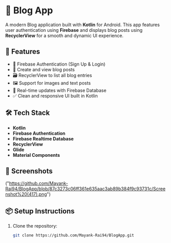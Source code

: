 # 📓 Blog App

A modern Blog application built with **Kotlin** for Android. This app features user authentication using **Firebase** and displays blog posts using **RecyclerView** for a smooth and dynamic UI experience.

## 🚀 Features

- 🔐 Firebase Authentication (Sign Up & Login)
- 📝 Create and view blog posts
- 🗃️ RecyclerView to list all blog entries
- 🖼️ Support for images and text posts
- 🔄 Real-time updates with Firebase Database
- ✅ Clean and responsive UI built in Kotlin

## 🛠 Tech Stack

- **Kotlin**
- **Firebase Authentication**
- **Firebase Realtime Database** 
- **RecyclerView**
- **Glide** 
- **Material Components**

## 📸 Screenshots

("https://github.com/Mayank-Rai94/BlogApp/blob/87c3273c06ff361e635aac3ab89b384f9c93731c/Screenshot%20(417).png")

## 📦 Setup Instructions

1. Clone the repository:
   ```bash
   git clone https://github.com/Mayank-Rai94/BlogApp.git
